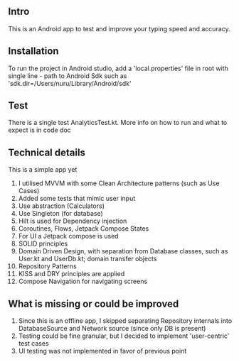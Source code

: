 ## Intro
This is an Android app to test and improve your typing speed and accuracy.

## Installation
To run the project in Android studio, add a 'local.properties' file in root with single line - path to Android Sdk such as 'sdk.dir=/Users/nuru/Library/Android/sdk'

## Test
There is a single test AnalyticsTest.kt. More info on how to run and what to expect is in code doc

## Technical details
This is a simple app yet 
1. I utilised MVVM with some Clean Architecture patterns (such as Use Cases)
2. Added some tests that mimic user input
3. Use abstraction (Calculators)
4. Use Singleton (for database)
5. Hilt is used for Dependency injection
6. Coroutines, Flows, Jetpack Compose States
7. For UI a Jetpack compose is used
8. SOLID principles
9. Domain Driven Design, with separation from Database classes, such as User.kt and UserDb.kt; domain transfer objects
10. Repository Patterns
11. KISS and DRY principles are applied
12. Compose Navigation for navigating screens

## What is missing or could be improved
1. Since this is an offline app, I skipped separating Repository internals into DatabaseSource and Network source (since only DB is present)
2. Testing could be fine granular, but I decided to implement 'user-centric' test cases
3. UI testing was not implemented in favor of previous point